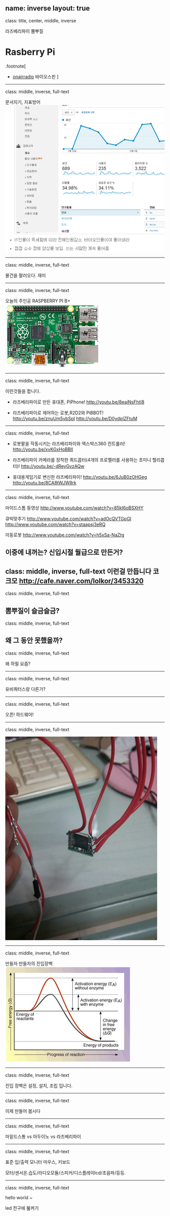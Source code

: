 name: inverse
layout: true
---
class: title, center, middle, inverse

라즈베리파이 뿜뿌질
# <span class="sky">R</span>asberry <span class="sky">P</span>i
.footnote[
- [onairradio](https://biospin.github.io) 바이오스핀
]

---
class: middle, inverse, full-text

문서지기, 지표방어
![](img/gp.png)

---
class: middle, inverse, full-text

물건을 팔러오다. 재미

---

class: middle, inverse, full-text

오늘의 주인공
RASPBERRY PI B+
![](img/Raspberry_Pi_B+_top.jpg)

---

class: middle, inverse, full-text

이런것들을 합니다.

- 라즈베리파이로 만든 휴대폰, PiPhone!
http://youtu.be/8eaiNsFhtI8

- 라즈베리파이로 제어하는 로봇,R2D2와 PiBBOT!
http://youtu.be/znuUm5vbSpI
http://youtu.be/D0ydpIZFtuM

---

class: middle, inverse, full-text

- 로봇팔을 작동시키는 라즈베리파이와 엑스박스360 컨트롤러!
http://youtu.be/xvKGxHoBBII

- 라즈베리파이 카메라를 장착한 쿼드콥터(4개의 프로펠러를 사용하는 초미니 헬리콥터)!
http://youtu.be/-dReyGvzAQw

-  휴대용게임기로 변신한 라즈베리파이!
http://youtu.be/6JuB0zOHGeg
http://youtu.be/8CA8tWJW8rk

---
class: middle, inverse, full-text

마이드스톰 동영상
http://www.youtube.com/watch?v=85kI6oBSXHY

큐빅맞추기
http://www.youtube.com/watch?v=adOcQVTGpGI
http://www.youtube.com/watch?v=staapsj3eRQ

이동로봇
http://www.youtube.com/watch?v=h5xSa-NaZtg

이중에 내꺼는? 신입시절 월급으로 만든거?
---
class: middle, inverse, full-text
이런걸 만듭니다 코크모
http://cafe.naver.com/lolkor/3453320
---
class: middle, inverse, full-text

뽐뿌질이 슬금슬금?
---

class: middle, inverse, full-text

왜 그 동안 못했을까?
---

class: middle, inverse, full-text

왜 하필 요즘?

---
class: middle, inverse, full-text

유비쿼터스랑 다른가?

---
class: middle, inverse, full-text

오픈! 하드웨어!

---

class: middle, inverse, full-text

![](img/burn.jpg)

---
class: middle, inverse, full-text

만들자 만들자의 진입장벽
![장벽](/doc/img/wall.jpg)

---

class: middle, inverse, full-text

진입 장벽은 설정, 설치, 조립  입니다.

---

class: middle, inverse, full-text

이제 만들어 봅시다

---

class: middle, inverse, full-text

마잍드스통 vs 아두이노 vs 라즈베리파이

---

class: middle, inverse, full-text

표준 입/출력 모니터 마우스, 키보드

모터/센서온.습도/라디오모듈/스피커/디스플레이lcd/초음파/등등.

---

class: middle, inverse, full-text

hello world ~

led 전구에 붎켜기
